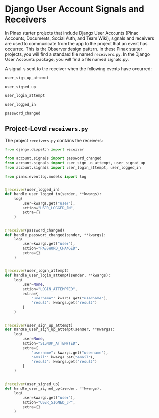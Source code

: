 # Django User Account Signals and Receivers

In Pinax starter projects that include Django User Accounts (Pinax Accounts, Documents, Social Auth, and Team Wiki), signals and receivers are used to communicate from the app to the project that an event has occurred. This is the Observer design pattern. In these Pinax starter projects, you will find a standard file named ```receivers.py```. In the Django User Accounts package, you will find a file named signals.py. 

A signal is sent to the receiver when the following events have occurred:

```python
user_sign_up_attempt
```

```python
user_signed_up
```

```python
user_login_attempt
```

```python
user_logged_in
```

```python
password_changed
```

## Project-Level ```receivers.py```

The project ```receivers.py``` contains the receivers:

```python
from django.dispatch import receiver

from account.signals import password_changed
from account.signals import user_sign_up_attempt, user_signed_up
from account.signals import user_login_attempt, user_logged_in

from pinax.eventlog.models import log


@receiver(user_logged_in)
def handle_user_logged_in(sender, **kwargs):
    log(
        user=kwargs.get("user"),
        action="USER_LOGGED_IN",
        extra={}
    )


@receiver(password_changed)
def handle_password_changed(sender, **kwargs):
    log(
        user=kwargs.get("user"),
        action="PASSWORD_CHANGED",
        extra={}
    )


@receiver(user_login_attempt)
def handle_user_login_attempt(sender, **kwargs):
    log(
        user=None,
        action="LOGIN_ATTEMPTED",
        extra={
            "username": kwargs.get("username"),
            "result": kwargs.get("result")
        }
    )


@receiver(user_sign_up_attempt)
def handle_user_sign_up_attempt(sender, **kwargs):
    log(
        user=None,
        action="SIGNUP_ATTEMPTED",
        extra={
            "username": kwargs.get("username"),
            "email": kwargs.get("email"),
            "result": kwargs.get("result")
        }
    )


@receiver(user_signed_up)
def handle_user_signed_up(sender, **kwargs):
    log(
        user=kwargs.get("user"),
        action="USER_SIGNED_UP",
        extra={}
    )
```
